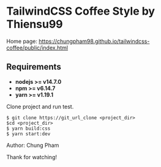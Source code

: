 # TailwindCSS Coffee Style by Thiensu99

Home page: https://chungpham98.github.io/tailwindcss-coffee/public/index.html

## Requirements

* **nodejs >= v14.7.0**
* **npm >= v6.14.7**
* **yarn >= v1.19.1**

Clone project and run test.

```
$ git clone https://git_url_clone <project_dir>
$cd <project_dir>
$ yarn build:css
$ yarn start:dev
```

Author: Chung Pham

Thank for watching!